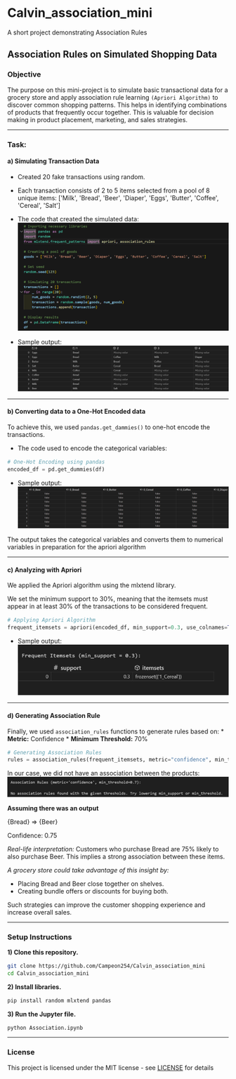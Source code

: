 # Calvin_association_mini
A short project demonstrating Association Rules

## Association Rules on Simulated Shopping Data

### Objective
The purpose on this mini-project is to simulate basic transactional data for a grocery store and apply association rule learning `(Apriori Algorithm)` to discover common shopping patterns. This helps in identifying combinations of products that frequently occur together. This is valuable for decision making in product placement, marketing, and sales strategies.

---

### Task:
#### a) Simulating Transaction  Data
* Created 20 fake transactions using random.
* Each transaction consists of 2 to 5 items selected from a pool of 8 unique items:
    ['Milk', 'Bread', 'Beer', 'Diaper', 'Eggs', 'Butter', 'Coffee', 'Cereal', 'Salt']

* The code that created the simulated data:
![alt text](screenshots/image.png)

* Sample output:
![alt text](screenshots/image-1.png)

---

#### b) Converting data to a One-Hot Encoded data
To achieve this, we used `pandas.get_dammies()` to one-hot encode the transactions.
* The code used to encode the categorical variables:
```python
# One-Hot Encoding using pandas
encoded_df = pd.get_dummies(df)
```

* Sample output:
![alt text](screenshots/image-3.png)

The output takes the categorical variables and converts them to numerical variables in preparation for the apriori algorithm

---

#### c) Analyzing with Apriori
We applied the Apriori algorithm using the mlxtend library.

We set the minimum support to 30%, meaning that the itemsets must appear in at least 30% of the transactions to be considered frequent.

``` python
# Applying Apriori Algorithm
frequent_itemsets = apriori(encoded_df, min_support=0.3, use_colnames=True)
```
* Sample output:
![alt text](screenshots/image-4.png)

---

#### d) Generating Association Rule
Finally, we used `association_rules` functions to generate rules based on:
    * **Metric:** Confidence
    * **Minimum Threshold:** 70%

```python
# Generating Association Rules
rules = association_rules(frequent_itemsets, metric="confidence", min_threshold=0.7)
```
In our case, we did not have an association between the products: 
![alt text](screenshots/image-5.png)

**Assuming there was an output**

{Bread} => {Beer}

Confidence: 0.75

*Real-life interpretation:*
Customers who purchase Bread are 75% likely to also purchase Beer. This implies a strong association between these items. 

*A grocery store could take advantage of this insight by:*
* Placing Bread and Beer close together on shelves.
* Creating bundle offers or discounts for buying both.

Such strategies can improve the customer shopping experience and increase overall sales.

---

### Setup Instructions

**1) Clone this repository.**
```bash
git clone https://github.com/Campeon254/Calvin_association_mini
cd Calvin_association_mini
```

**2) Install libraries.**
```python
pip install random mlxtend pandas
```

**3) Run the Jupyter file.**
```bash
python Association.ipynb
```
---

### License
This project is licensed under the MIT license - see [LICENSE](https://github.com/Campeon254/Calvin_association_mini/blob/b3d57ed2e84cab2cb1b767821ea06c62379d36c6/LICENSE) for details

